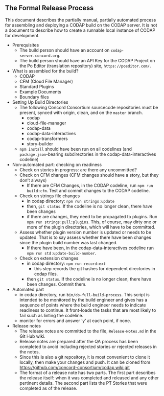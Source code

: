 ## The Formal Release Process

This document describes the partially manual, partially automated process for
assembling and deploying a CODAP build on the CODAP server. It is not a document 
to describe how to create a runnable local instance of CODAP for development.

* Prerequisites
  * The build person should have an account on `codap-server.concord.org`.
  * The build person should have an API Key for the CODAP Project on the Po 
    Editor (translation repository) site, `https://poeditor.com/`.
* What is assembled for the build?
    * CODAP
    * CFM (Cloud File Manager)
    * Standard Plugins
    * Example Documents
    * Boundary files
* Setting Up Build Directories
    * The following Concord Consortium sourcecode repositories must be present, 
      synced with origin, clean, and on the `master` branch.
        * codap
        * cloud-file-manager
        * codap-data
        * codap-data-interactives
        * codap-transformers
        * story-builder
    * `npm install` should have been run on all codelines (and 
       `package.json`-bearing subdirectories in the codap-data-interactives codeline)
* Non-automated part: checking on readiness
    * Check on stories in progress: are there any uncommitted?
    * Check on CFM changes (CFM changes should have a story, but they don’t always)
      * If there are CFM Changes, in the CODAP codeline, run `npm run build:cfm`. 
        Test and commit changes to the CODAP codeline.
    * Check on strings file changes
        * in codap directory: `npm run strings:update`
        * then, `git status`. If the codeline is no longer clean, there have been changes
        * if there are changes, they need to be propagated to plugins. Run 
          `npm run strings:pull:plugins`. This, of course, may dirty one or more of the
          plugin directories, which will have to be committed.
    * Assess whether plugin version number is updated or needs to be updated. 
      That is to say assess whether there have been changes since the plugin 
      build number was last changed.
      * If there have been, in the codap-data-interactives codeline run 
        `npm run std:update-build-number`.
    * Check on extension changes
        * in codap directory: `npm run record:ext`
            * this step records the git hashes for dependent directories in codap files.
        * then `git status`. If the codeline is no longer clean, there have been 
          changes. Commit them.
* Automated part
    * in codap directory, run `bin/do-full-build-process`. This script is 
      intended to be monitored by the build engineer and gives has a sequence of
      points where the build engineer needs to indicate readiness to continue. It
      front-loads the tasks that are most likely to fail such as linting the codeline.
    * monitor for errors and answer ‘y’ at each point, if none.
* Release notes
  * The release notes are committed to the file, `Release-Notes.md` in the Git Hub wiki.
  * Release notes are prepared after the QA process has been completed to avoid
    including rejected stories or rejected releases in the notes.
  * Since this is also a git repository, it is most convenient to clone it locally, 
    then make your changes and push. It can be cloned from 
    https://github.com/concord-consortium/codap.wiki.git
  * The format of a release note has two parts. The first part describes the 
    release itself: when it was completed and released and any other pertinent 
    details. The second part lists the PT Stories that were completed as of the
    release.
